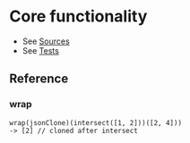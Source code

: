 # Core functionality

* See [Sources](../src/collections/core.ts)
* See [Tests](../test/collections/core.spec.ts)

## Reference

### wrap

```
wrap(jsonClone)(intersect([1, 2]))([2, 4]))
-> [2] // cloned after intersect
```